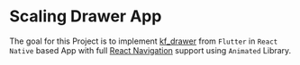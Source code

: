 # Scaling Drawer App

The goal for this Project is to implement [kf_drawer](https://github.com/qqmikey/kf_drawer) from `Flutter` in `React Native` based App with full [React Navigation](https://github.com/react-navigation/react-navigation) support using `Animated` Library.
